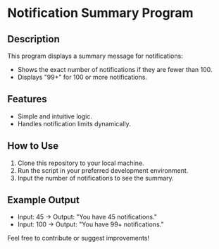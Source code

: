 # Notification Summary Program

## Description
This program displays a summary message for notifications:
- Shows the exact number of notifications if they are fewer than 100.
- Displays "99+" for 100 or more notifications.

## Features
- Simple and intuitive logic.
- Handles notification limits dynamically.

## How to Use
1. Clone this repository to your local machine.
2. Run the script in your preferred development environment.
3. Input the number of notifications to see the summary.

## Example Output
- Input: 45 → Output: "You have 45 notifications."
- Input: 100 → Output: "You have 99+ notifications."

Feel free to contribute or suggest improvements!

